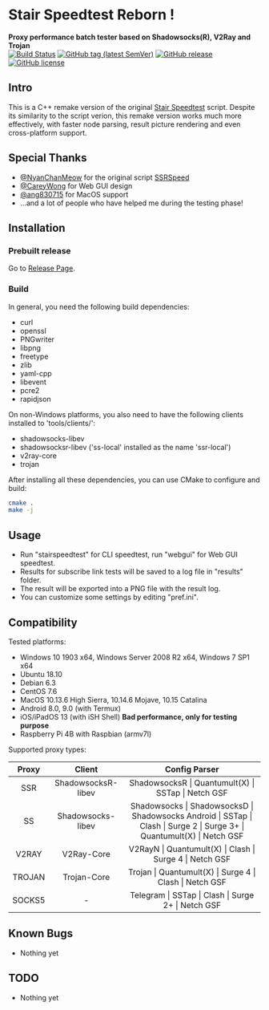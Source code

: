 # Stair Speedtest Reborn !
**Proxy performance batch tester based on Shadowsocks(R), V2Ray and Trojan**  
[![Build Status](https://github.com/tindy2013/stairspeedtest-reborn/actions/workflows/build.yml/badge.svg)](https://github.com/tindy2013/stairspeedtest-reborn/actions/workflows/build.yml)
[![GitHub tag (latest SemVer)](https://img.shields.io/github/tag/tindy2013/stairspeedtest-reborn.svg)](https://github.com/tindy2013/stairspeedtest-reborn/tags)
[![GitHub release](https://img.shields.io/github/release/tindy2013/stairspeedtest-reborn.svg)](https://github.com/tindy2013/stairspeedtest-reborn/releases)
[![GitHub license](https://img.shields.io/github/license/tindy2013/stairspeedtest-reborn.svg)](https://github.com/tindy2013/stairspeedtest-reborn/blob/master/LICENSE)
  
## Intro
This is a C++ remake version of the original [Stair Speedtest](https://github.com/tindy2013/stairspeedtest) script. Despite its similarity to the script verion, this remake version works much more effectively, with faster node parsing, result picture rendering and even cross-platform support.  

## Special Thanks
* [@NyanChanMeow](https://github.com/nyanchanmeow) for the original script [SSRSpeed](https://github.com/nyanchanmeow/ssrspeed)
* [@CareyWong](https://github.com/careywang) for Web GUI design
* [@ang830715](https://github.com/ang830715)  for MacOS support
* ...and a lot of people who have helped me during the testing phase!
  
## Installation  
### Prebuilt release  
Go to [Release Page](https://github.com/tindy2013/stairspeedtest-reborn/releases).  
### Build
In general, you need the following build dependencies:  
* curl
* openssl
* PNGwriter
* libpng
* freetype
* zlib
* yaml-cpp
* libevent
* pcre2
* rapidjson
  
On non-Windows platforms, you also need to have the following clients installed to 'tools/clients/':  
* shadowsocks-libev
* shadowsocksr-libev ('ss-local' installed as the name 'ssr-local')
* v2ray-core
* trojan
  
After installing all these dependencies, you can use CMake to configure and build:  
```bash
cmake .
make -j
```

## Usage
* Run "stairspeedtest" for CLI speedtest, run "webgui" for Web GUI speedtest.
* Results for subscribe link tests will be saved to a log file in "results" folder.
* The result will be exported into a PNG file with the result log.
* You can customize some settings by editing "pref.ini".
## Compatibility
Tested platforms: 
  
* Windows 10 1903 x64, Windows Server 2008 R2 x64, Windows 7 SP1 x64
* Ubuntu 18.10
* Debian 6.3
* CentOS 7.6
* MacOS 10.13.6 High Sierra, 10.14.6 Mojave, 10.15 Catalina
* Android 8.0, 9.0 (with Termux)
* iOS/iPadOS 13 (with iSH Shell) **Bad performance, only for testing purpose**
* Raspberry Pi 4B with Raspbian (armv7l)
  
Supported proxy types:  

 |Proxy|Client|Config Parser|
 |:-:|:-:|:-:|
 |SSR|ShadowsocksR-libev| ShadowsocksR \| Quantumult(X) \| SSTap \| Netch GSF |
 |SS|Shadowsocks-libev| Shadowsocks \| ShadowsocksD \| Shadowsocks Android \| SSTap \| Clash \| Surge 2 \| Surge 3+ \| Quantumult(X) \| Netch GSF |
 |V2RAY|V2Ray-Core| V2RayN \| Quantumult(X) \| Clash \| Surge 4 \| Netch GSF |
 |TROJAN|Trojan-Core| Trojan \| Quantumult(X) \| Surge 4 \| Clash \| Netch GSF |
 |SOCKS5|-| Telegram \| SSTap \| Clash \| Surge 2+ \| Netch GSF |
 
## Known Bugs
* Nothing yet

## TODO
* Nothing yet
